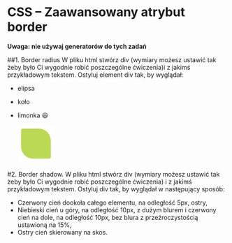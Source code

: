 # CSS – Zaawansowany atrybut border

**Uwaga: nie używaj generatorów do tych zadań**

##1. Border radius
W pliku html stwórz div (wymiary możesz ustawić tak żeby było Ci wygodnie robić poszczególne ćwiczenia)i z jakimś przykładowym tekstem. Ostyluj element div tak, by wyglądał: 
* elipsa
* koło
* limonka :smiley:

	![limonka](images/limonka.jpg)


#2. Border shadow.
W pliku html stwórz div (wymiary możesz ustawić tak żeby było Ci wygodnie robić poszczególne ćwiczenia) i z jakimś przykładowym tekstem. Ostyluj div tak, by wyglądał w następujący sposób:
* Czerwony cień dookoła całego elementu, na odległość 5px, ostry,
* Niebieski cień u góry, na odległość 10px, z dużym blurem i czerwony cień na dole, na odległość 10px, bez blura z przeźroczystością ustawioną na 15%,
* Ostry cień skierowany na skos.
